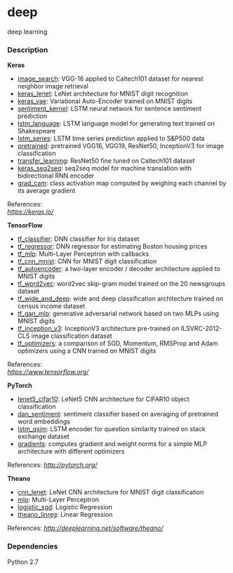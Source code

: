 # deep
deep learning

### Description

**Keras**

- [image_search](./keras/image_search.py): VGG-16 applied to Caltech101 dataset for nearest neighbor image retrieval
- [keras_lenet](./keras/keras_lenet.py): LeNet architecture for MNIST digit recognition
- [keras_vae](./keras/keras_vae.py): Variational Auto-Encoder trained on MNIST digits
- [sentiment_kernel](./keras/sentiment_kernel.py): LSTM neural network for sentence sentiment prediction
- [lstm_language](./keras/keras_lstm_language.py): LSTM language model for generating text trained on Shakespeare
- [lstm_series](./keras/keras_lstm_series.py): LSTM time series prediction applied to S&P500 data
- [pretrained](./keras/keras_pretrained.py): pretrained VGG16, VGG19, ResNet50, InceptionV3 for image classification
- [transfer_learning](./keras/transfer_learning.py): ResNet50 fine tuned on Caltech101 dataset  
- [keras_seq2seq](./keras/keras_seq2seq.py): seq2seq model for machine translation with bidirectional RNN encoder  
- [grad_cam](./keras/keras_grad_cam.py): class activation map computed by weighing each channel by its average gradient

References:  
*https://keras.io/*  

**TensorFlow**

- [tf_classifier](./tensorflow/tf_classifier.py): DNN classifier for Iris dataset
- [tf_regressor](./tensorflow/tf_regressor.py): DNN regressor for estimating Boston housing prices
- [tf_mlp](./tensorflow/tf_mlp.py): Multi-Layer Perceptron with callbacks
- [tf_cnn_mnist](./tensorflow/tf_cnn_mnist.py): CNN for MNIST digit classification
- [tf_autoencoder](./tensorflow/tf_autoencoder.py): a two-layer encoder / decoder architecture applied to MNIST digits
- [tf_word2vec](./tensorflow/tf_word2vec.py): word2vec skip-gram model trained on the 20 newsgroups dataset
- [tf_wide_and_deep](./tensorflow/tf_wide_and_deep.py): wide and deep classification architecture trained on census income dataset
- [tf_gan_mlp](./tensorflow/tf_gan_mlp.py): generative adversarial network based on two MLPs using MNIST digits
- [tf_inception_v3](./tensorflow/tf_inception_v3.py): InceptionV3 architecture pre-trained on ILSVRC-2012-CLS image classification dataset
- [tf_optimizers](./tensorflow/tf_optimizers.py): a comparison of SGD, Momentum, RMSProp and Adam optimizers using a CNN trained on MNIST digits


References:  
*https://www.tensorflow.org/*

**PyTorch**
- [lenet5_cifar10](./pytorch/lenet5_cifar10.py): LeNet5 CNN architecture for CIFAR10 object classification   
- [dan_sentiment](./pytorch/dan_sentiment.py): sentiment classifier based on averaging of pretrained word embeddings  
- [lstm_qsim](./pytorch/lstm_qsim.py): LSTM encoder for question similarity trained on stack exchange dataset  
- [gradients](./pytorch/gradient_norm.py): computes gradient and weight norms for a simple MLP architecture with different optimizers  


References:
*http://pytorch.org/*


**Theano**
- [cnn_lenet](./theano/theano_cnn_lenet.py): LeNet CNN architecture for MNIST digit classification
- [mlp](./theano/mlp.py): Multi-Layer Perceptron
- [logistic_sgd](./theano/logistic_sgd.py): Logistic Regression
- [theano_linreg](./theano/theano_linreg.py): Linear Regression


References:
*http://deeplearning.net/software/theano/*


### Dependencies

Python 2.7  

